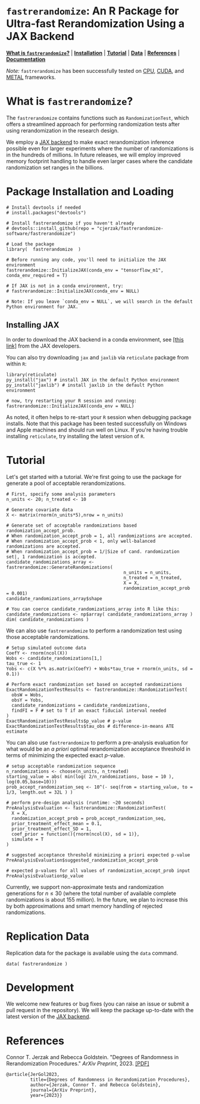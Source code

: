# `fastrerandomize`: An R Package for Ultra-fast Rerandomization Using a JAX Backend

[**What is `fastrerandomize`?**](#description)
| [**Installation**](#installation)
| [**Tutorial**](#tutorial)
| [**Data**](#data)
| [**References**](#references)
| [**Documentation**](https://github.com/cjerzak/fastrerandomize-software/blob/main/fastrerandomize.pdf)

*Note:* `fastrerandomize` has been successfully tested on [CPU](https://en.wikipedia.org/wiki/Central_processing_unit), [CUDA](https://en.wikipedia.org/wiki/CUDA), and [METAL](https://en.wikipedia.org/wiki/Metal_(API)) frameworks. 

# What is `fastrerandomize`?<a id="description"></a>
The `fastrerandomize` contains functions such as `RandomizationTest`, which offers a streamlined approach for performing randomization tests after using rerandomization in the research design. 

We employ a [JAX backend](https://en.wikipedia.org/wiki/Google_JAX) to make exact rerandomization inference possible even for larger experiments where the number of randomizations is in the hundreds of millions. In future releases, we will employ improved memory footprint handling to handle even larger cases where the candidate randomization set ranges in the billions. 

# Package Installation and Loading <a id="installation"></a>
```
# Install devtools if needed 
# install.packages("devtools")

# Install fastrerandomize if you haven't already
# devtools::install_github(repo = "cjerzak/fastrerandomize-software/fastrerandomize")

# Load the package
library(  fastrerandomize  )  

# Before running any code, you'll need to initialize the JAX environment 
fastrerandomize::InitializeJAX(conda_env = "tensorflow_m1", conda_env_required = T)

# If JAX is not in a conda environment, try: 
# fastrerandomize::InitializeJAX(conda_env = NULL)

# Note: If you leave `conda_env = NULL`, we will search in the default Python environment for JAX.
```

## Installing JAX 
In order to download the JAX backend in a conda environment, see [\[this link\]](https://jax.readthedocs.io/en/latest/installation.html) from the JAX developers.

You can also try downloading `jax` and `jaxlib` via `reticulate` package from within `R`:
```
library(reticulate)
py_install("jax") # install JAX in the default Python environment 
py_install("jaxlib") # install jaxlib in the default Python environment 

# now, try restarting your R session and running: 
fastrerandomize::InitializeJAX(conda_env = NULL)
```
As noted, it often helps to re-start your `R` session when debugging package installs. Note that this package has been tested successfully on Windows and Apple machines and should run well on Linux. If you're having trouble installing `reticulate`, try installing the latest version of `R`. 

# Tutorial<a id="tutorial"></a>
Let's get started with a tutorial. We're first going to use the package for generate a pool of acceptable rerandomizations. 
```
# First, specify some analysis parameters
n_units <- 20; n_treated <- 10 

# Generate covariate data 
X <- matrix(rnorm(n_units*5),nrow = n_units)

# Generate set of acceptable randomizations based randomization_accept_prob.
# When randomization_accept_prob = 1, all randomizations are accepted. 
# When randomization_accept_prob < 1, only well-balanced randomizations are accepted. 
# When randomization_accept_prob = 1/|Size of cand. randomization set|, 1 randomization is accepted.
candidate_randomizations_array <- fastrerandomize::GenerateRandomizations(
                                            n_units = n_units,
                                            n_treated = n_treated,
                                            X = X,
                                            randomization_accept_prob = 0.001)
candidate_randomizations_array$shape

# You can coerce candidate_randomizations_array into R like this: 
candidate_randomizations <- np$array( candidate_randomizations_array )
dim( candidate_randomizations )
```
We can also use `fastrerandomize` to perform a randomization test using those acceptable randomizations. 
```
# Setup simulated outcome data 
CoefY <- rnorm(ncol(X))
Wobs <- candidate_randomizations[1,]
tau_true <- 1
Yobs <- c(X %*% as.matrix(CoefY) + Wobs*tau_true + rnorm(n_units, sd = 0.1))

# Perform exact randomization set based on accepted randomizations 
ExactRandomizationTestResults <- fastrerandomize::RandomizationTest(
  obsW = Wobs,
  obsY = Yobs,
  candidate_randomizations = candidate_randomizations,
  findFI = F # set to T if an exact fiducial interval needed
)
ExactRandomizationTestResults$p_value # p-value
ExactRandomizationTestResults$tau_obs # difference-in-means ATE estimate
```
You can also use `fastrerandomize` to perform a pre-analysis evaluation for what would be an _a priori_ optimal rerandomization acceptance threshold in terms of minimizing the expected exact _p_-value.
```
# setup acceptable randomization sequence 
n_randomizations <- choose(n_units, n_treated)
starting_value = abs( min(log( 2/n_randomizations, base = 10 ), log(0.05,base=10)))
prob_accept_randomization_seq <- 10^(- seq(from = starting_value, to = 1/3, length.out = 32L ) )

# perform pre-design analysis (runtime: ~20 seconds)
PreAnalysisEvaluation <- fastrerandomize::RandomizationTest(
  X = X, 
  randomization_accept_prob = prob_accept_randomization_seq,
  prior_treatment_effect_mean = 0.1,
  prior_treatment_effect_SD = 1,
  coef_prior = function(){rnorm(ncol(X), sd = 1)},
  simulate = T
)

# suggested acceptance threshold minimizing a priori expected p-value
PreAnalysisEvaluation$suggested_randomization_accept_prob

# expected p-values for all values of randomization_accept_prob input
PreAnalysisEvaluation$p_value
```
Currently, we support non-approximate tests and randomization generations for $n \leq 30$ (where the total number of available complete randomizations is about 155 million). In the future, we plan to increase this by both approximations and smart memory handling of rejected randomizations. 

# Replication Data<a id="data"></a>
Replication data for the package is available using the `data` command. 
```
data( fastrerandomize )
```

# Development 
We welcome new features or bug fixes (you can raise an issue or submit a pull request in the repository). We will keep the package up-to-date with the latest version of the [JAX backend](https://en.wikipedia.org/wiki/Google_JAX). 

# References<a id="references"></a>
Connor T. Jerzak and Rebecca Goldstein. "Degrees of Randomness in Rerandomization Procedures." *ArXiv Preprint*, 2023. [\[PDF\]](https://arxiv.org/pdf/2310.00861.pdf)
```
@article{JerGol2023,
         title={Degrees of Randomness in Rerandomization Procedures},
         author={Jerzak, Connor T. and Rebecca Goldstein},
         journal={ArXiv Preprint},
         year={2023}}
```
